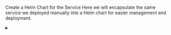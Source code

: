 Create a Helm Chart for the Service
Here we will encapsulate the same service we deployed manually into a Helm chart for easier management and deployment.

<!-- Speaker script:
In this step, we'll take the service we deployed manually and encapsulate it into a Helm chart. Helm charts are packages of pre-configured Kubernetes resources, making it easier to manage and deploy applications on Kubernetes clusters.
-->


<details><summary></summary>
First, let's initialize a new Helm chart.

<details><summary></summary>

```bash
helm create catpics-chart
```{{exec}}

<!-- Speaker script:
This command initializes a new Helm chart with a default directory structure and some boilerplate files. We'll modify these files to fit our service.
-->

<details><summary></summary>

### Modify Helm Chart

Now, let's modify the Helm chart to include our service's YAML spec.

<details><summary></summary>

```bash
# Copy the existing YAML spec into the Helm chart
cp /root/catpics.yaml catpics-chart/templates/
```{{exec}}

<!-- Speaker script:
We copy our existing YAML spec into the `templates` directory of the Helm chart. Helm will use this directory to find the Kubernetes resources to deploy.
-->

<details><summary></summary>

### Package Helm Chart

Now, let's package the Helm chart.

<details><summary></summary>

```bash
helm package catpics-chart
```{{exec}}

<!-- Speaker script:
Packaging the Helm chart creates a versioned archive file of your chart. This makes it easier to deploy and share.
-->

<details><summary></summary>

### Deploy Helm Chart

Finally, let's deploy the Helm chart into a new namespace

<details><summary></summary>


Create the namespace:

```bash
kubectl create namespace helm-demo
```{{exec}}

And install the chart:

```bash
helm install catpics catpics-chart/ --namespace helm-demo
```{{exec}}

<!-- Speaker script:
Here we create a new namespace for the Helm chart and deploy the chart into that namespace. We use the `helm install` command to deploy the chart. In this case, we're naming the release `catpics` and deploying the chart from the `catpics-chart` directory. We also specify the namespace to deploy into with the `--namespace` flag.

-->

<details><summary></summary>

### Verify Helm Deployment

Let's verify that the Helm deployment was successful.

<details><summary></summary>

```bash
helm list -n demo
```{{exec}}

<!-- Speaker script:
This command lists all the Helm releases in the `demo` namespace, allowing us to verify that our Helm chart has been successfully deployed.
-->

<details><summary></summary>

### Explore the Service Again

Since we used the same namespace and service definitions, the service URL remains the same.

<details><summary></summary>
View the "service" again
[Cat Pics]({{TRAFFIC_HOST1_80}}/slideshow)

<!-- Speaker script:
Since we deployed the Helm chart into the same namespace with the same service definitions, you can access the service at the same URL as before.
-->

This concludes Step 2 of our presentation, where we encapsulated our manually deployed service into a Helm chart for easier management and deployment.

**Estimated Time for Step 2**: 6-7 minutes

Feel free to adjust the timing and content as needed for your presentation.



